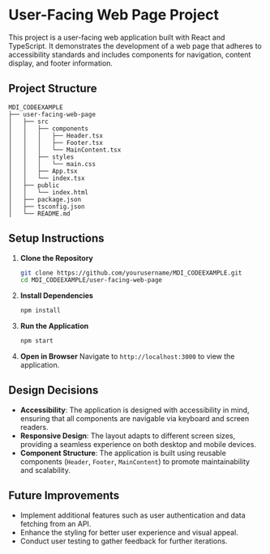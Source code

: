 # User-Facing Web Page Project

This project is a user-facing web application built with React and TypeScript. It demonstrates the development of a web page that adheres to accessibility standards and includes components for navigation, content display, and footer information.

## Project Structure

```
MDI_CODEEXAMPLE
├── user-facing-web-page
│   ├── src
│   │   ├── components
│   │   │   ├── Header.tsx
│   │   │   ├── Footer.tsx
│   │   │   └── MainContent.tsx
│   │   ├── styles
│   │   │   └── main.css
│   │   ├── App.tsx
│   │   └── index.tsx
│   ├── public
│   │   └── index.html
│   ├── package.json
│   ├── tsconfig.json
│   └── README.md
```

## Setup Instructions

1. **Clone the Repository**
   ```bash
   git clone https://github.com/yourusername/MDI_CODEEXAMPLE.git
   cd MDI_CODEEXAMPLE/user-facing-web-page
   ```

2. **Install Dependencies**
   ```bash
   npm install
   ```

3. **Run the Application**
   ```bash
   npm start
   ```

4. **Open in Browser**
   Navigate to `http://localhost:3000` to view the application.

## Design Decisions

- **Accessibility**: The application is designed with accessibility in mind, ensuring that all components are navigable via keyboard and screen readers.
- **Responsive Design**: The layout adapts to different screen sizes, providing a seamless experience on both desktop and mobile devices.
- **Component Structure**: The application is built using reusable components (`Header`, `Footer`, `MainContent`) to promote maintainability and scalability.

## Future Improvements

- Implement additional features such as user authentication and data fetching from an API.
- Enhance the styling for better user experience and visual appeal.
- Conduct user testing to gather feedback for further iterations.